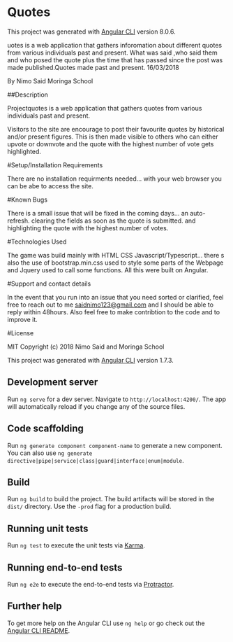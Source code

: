 # Quotes

This project was generated with [Angular CLI](https://github.com/angular/angular-cli) version 8.0.6.

uotes is a web application that gathers inforomation about different quotes from various individuals past and present. What was said ,who said them and who posed the quote plus the time that has passed since the post was made published.Quotes made past and present. 16/03/2018

By Nimo Said
Moringa School

##Description

Projectquotes is a web application that gathers quotes from various individuals past and present.

Visitors to the site are encourage to post their favourite quotes by historical and/or present figures. This is then made visible to others who can either upvote or downvote and the quote with the highest number of vote gets highlighted.

#Setup/Installation Requirements

There are no installation requirments needed... with your web browser you can be abe to access the site.

#Known Bugs

There is a small issue that will be fixed in the coming days... an auto-refresh. clearing the fields as soon as the quote is submitted. and highlighting the quote with the highest number of votes.

#Technologies Used

The game was build mainly with HTML CSS Javascript/Typescript... there s also the use of bootstrap.min.css used to style some parts of the Webpage and Jquery used to call some functions. All this were built on Angular.

#Support and contact details

In the event that you run into an issue that you need sorted or clarified, feel free to reach out to me saidnimo123@gmail.com and I should be able to reply within 48hours. Also feel free to make contribtion to the code and to improve it.

#License

MIT Copyright (c) 2018 Nimo Said and Moringa School

This project was generated with [Angular CLI](https://github.com/angular/angular-cli) version 1.7.3.

## Development server

Run `ng serve` for a dev server. Navigate to `http://localhost:4200/`. The app will automatically reload if you change any of the source files.

## Code scaffolding

Run `ng generate component component-name` to generate a new component. You can also use `ng generate directive|pipe|service|class|guard|interface|enum|module`.

## Build

Run `ng build` to build the project. The build artifacts will be stored in the `dist/` directory. Use the `-prod` flag for a production build.

## Running unit tests

Run `ng test` to execute the unit tests via [Karma](https://karma-runner.github.io).

## Running end-to-end tests

Run `ng e2e` to execute the end-to-end tests via [Protractor](http://www.protractortest.org/).

## Further help

To get more help on the Angular CLI use `ng help` or go check out the [Angular CLI README](https://github.com/angular/angular-cli/blob/master/README.md).

